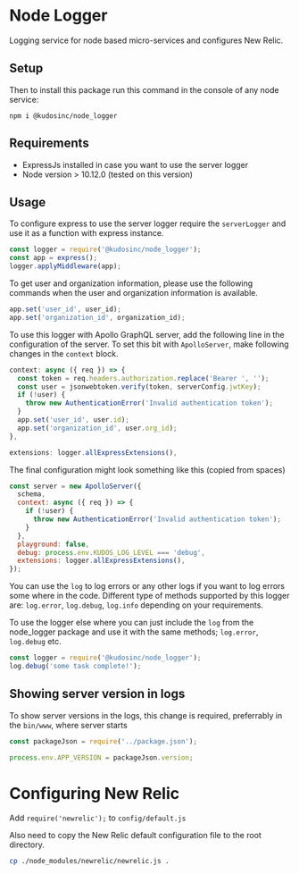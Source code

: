 # Node Logger
Logging service for node based micro-services and configures New Relic.

## Setup

Then to install this package run this command in the console of any node service:

`npm i @kudosinc/node_logger`

## Requirements
- ExpressJs installed in case you want to use the server logger
- Node version > 10.12.0 (tested on this version)

## Usage
To configure express to use the server logger require the `serverLogger` and use it as a function with express instance.

```javascript
const logger = require('@kudosinc/node_logger');
const app = express();
logger.applyMiddleware(app);
```

To get user and organization information, please use the following commands when the user and organization information is available.

```javascript
app.set('user_id', user_id);
app.set('organization_id', organization_id);
```

To use this logger with Apollo GraphQL server, add the following line in the configuration of the server. To set this bit with `ApolloServer`, make following changes in the `context` block.

```javascript
context: async ({ req }) => {
  const token = req.headers.authorization.replace('Bearer ', '');
  const user = jsonwebtoken.verify(token, serverConfig.jwtKey);
  if (!user) {
    throw new AuthenticationError('Invalid authentication token');
  }
  app.set('user_id', user.id);
  app.set('organization_id', user.org_id);
},
```

```javascript
extensions: logger.allExpressExtensions(),
```

The final configuration might look something like this (copied from spaces)

```javascript
const server = new ApolloServer({
  schema,
  context: async ({ req }) => {
    if (!user) {
      throw new AuthenticationError('Invalid authentication token');
    }
  },
  playground: false,
  debug: process.env.KUDOS_LOG_LEVEL === 'debug',
  extensions: logger.allExpressExtensions(),
});
```

You can use the `log` to log errors or any other logs if you want to log errors some where in the code. Different type of methods supported by this logger are: `log.error`, `log.debug`, `log.info` depending on your requirements.

To use the logger else where you can just include the `log` from the node_logger package and use it with the same methods; `log.error`, `log.debug` etc.

```javascript
const logger = require('@kudosinc/node_logger');
log.debug('some task complete!');
```

## Showing server version in logs

To show server versions in the logs, this change is required, preferrably in the `bin/www`, where server starts

```javascript
const packageJson = require('../package.json');

process.env.APP_VERSION = packageJson.version;
```

# Configuring New Relic

Add `require('newrelic');` to `config/default.js`

Also need to copy the New Relic default configuration file to the root directory.

```bash
cp ./node_modules/newrelic/newrelic.js .
```